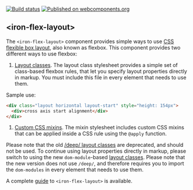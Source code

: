 [![Build status](https://travis-ci.org/PolymerElements/iron-flex-layout.svg?branch=master)](https://travis-ci.org/PolymerElements/iron-flex-layout)
[![Published on webcomponents.org](https://img.shields.io/badge/webcomponents.org-published-blue.svg)](https://beta.webcomponents.org/element/PolymerElements/iron-flex-layout)

## &lt;iron-flex-layout&gt;

The `<iron-flex-layout>` component provides simple ways to use
[CSS flexible box layout](https://developer.mozilla.org/en-US/docs/Web/Guide/CSS/Flexible_boxes),
also known as flexbox. This component provides two different ways to use flexbox:

1. [Layout classes](https://github.com/PolymerElements/iron-flex-layout/tree/master/iron-flex-layout-classes.html).
The layout class stylesheet provides a simple set of class-based flexbox rules, that
let you specify layout properties directly in markup. You must include this file
in every element that needs to use them.

Sample use:

<!--
```
<custom-element-demo>
  <template>
    <script src="../webcomponentsjs/webcomponents-lite.min.js"></script>
    <link rel="import" href="iron-flex-layout-classes.html">
    <dom-module id="demo-element">
      <template>
        <style is="custom-style" include="iron-flex iron-flex-alignment"></style>
        <style>
          .container, .layout {
            background-color: #ccc;
            padding: 4px;
          }

          .container div, .layout div {
            background-color: white;
            padding: 12px;
            margin: 4px;
          }
        </style>
        <next-code-block></next-code-block>
      </template>
      <script>Polymer({is: "demo-element"});</script>
    </dom-module>
    <demo-element></demo-element>
  </template>
</custom-element-demo>
```
-->
```html
<div class="layout horizontal layout-start" style="height: 154px">
  <div>cross axis start alignment</div>
</div>
```

1. [Custom CSS mixins](https://github.com/PolymerElements/iron-flex-layout/blob/master/iron-flex-layout.html).
The mixin stylesheet includes custom CSS mixins that can be applied inside a CSS rule using the `@apply` function.



Please note that the old [/deep/ layout classes](https://github.com/PolymerElements/iron-flex-layout/tree/master/classes)
are deprecated, and should not be used. To continue using layout properties
directly in markup, please switch to using the new `dom-module`-based
[layout classes](https://github.com/PolymerElements/iron-flex-layout/tree/master/iron-flex-layout-classes.html).
Please note that the new version does not use `/deep/`, and therefore requires you
to import the `dom-modules` in every element that needs to use them.

A complete [guide](https://elements.polymer-project.org/guides/flex-layout) to `<iron-flex-layout>` is available.



